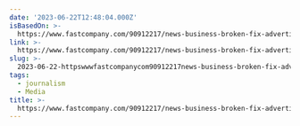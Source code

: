 ```yaml
---
date: '2023-06-22T12:48:04.000Z'
isBasedOn: >-
  https://www.fastcompany.com/90912217/news-business-broken-fix-advertisers-pledge-pov
link: >-
  https://www.fastcompany.com/90912217/news-business-broken-fix-advertisers-pledge-pov
slug: >-
  2023-06-22-httpswwwfastcompanycom90912217news-business-broken-fix-advertisers-pledge-pov
tags:
  - journalism
  - Media
title: >-
  https://www.fastcompany.com/90912217/news-business-broken-fix-advertisers-pledge-pov
---
```



